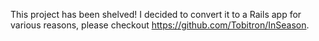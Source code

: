 This project has been shelved! I decided to convert it to a Rails app for various reasons, please checkout https://github.com/Tobitron/InSeason.
